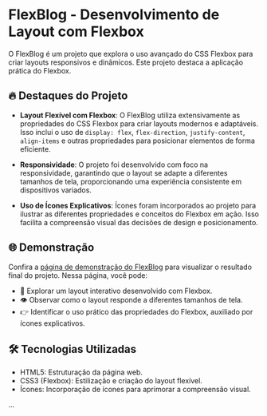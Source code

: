 # FlexBlog - Desenvolvimento de Layout com Flexbox

O FlexBlog é um projeto que explora o uso avançado do CSS Flexbox para criar layouts responsivos e dinâmicos. Este projeto destaca a aplicação prática do Flexbox.

## 🔥 Destaques do Projeto

- **Layout Flexível com Flexbox**: O FlexBlog utiliza extensivamente as propriedades do CSS Flexbox para criar layouts modernos e adaptáveis. Isso inclui o uso de `display: flex`, `flex-direction`, `justify-content`, `align-items` e outras propriedades para posicionar elementos de forma eficiente.

- **Responsividade**: O projeto foi desenvolvido com foco na responsividade, garantindo que o layout se adapte a diferentes tamanhos de tela, proporcionando uma experiência consistente em dispositivos variados.

- **Uso de Ícones Explicativos**: Ícones foram incorporados ao projeto para ilustrar as diferentes propriedades e conceitos do Flexbox em ação. Isso facilita a compreensão visual das decisões de design e posicionamento.

## 🌐 Demonstração

Confira a [página de demonstração do FlexBlog](https://mateusfranca.github.io/Flexblog/) para visualizar o resultado final do projeto. Nessa página, você pode:

- 🚀 Explorar um layout interativo desenvolvido com Flexbox.
- 👁️ Observar como o layout responde a diferentes tamanhos de tela.
- 👉 Identificar o uso prático das propriedades do Flexbox, auxiliado por ícones explicativos.

## 🛠️ Tecnologias Utilizadas

- HTML5: Estruturação da página web.
- CSS3 (Flexbox): Estilização e criação do layout flexível.
- Ícones: Incorporação de ícones para aprimorar a compreensão visual.

...
